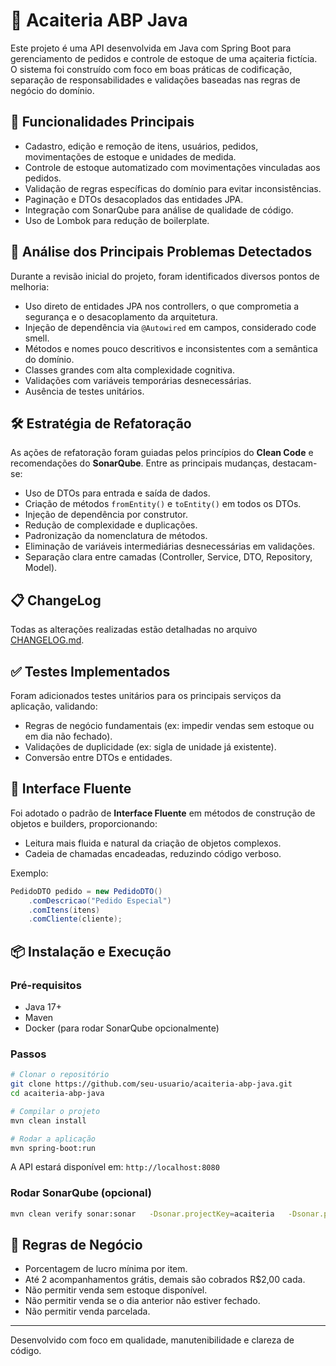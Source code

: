 
# 🧃 Acaiteria ABP Java

Este projeto é uma API desenvolvida em Java com Spring Boot para gerenciamento de pedidos e controle de estoque de uma açaiteria fictícia. O sistema foi construído com foco em boas práticas de codificação, separação de responsabilidades e validações baseadas nas regras de negócio do domínio.

## 📌 Funcionalidades Principais

- Cadastro, edição e remoção de itens, usuários, pedidos, movimentações de estoque e unidades de medida.
- Controle de estoque automatizado com movimentações vinculadas aos pedidos.
- Validação de regras específicas do domínio para evitar inconsistências.
- Paginação e DTOs desacoplados das entidades JPA.
- Integração com SonarQube para análise de qualidade de código.
- Uso de Lombok para redução de boilerplate.

## 🚨 Análise dos Principais Problemas Detectados

Durante a revisão inicial do projeto, foram identificados diversos pontos de melhoria:

- Uso direto de entidades JPA nos controllers, o que comprometia a segurança e o desacoplamento da arquitetura.
- Injeção de dependência via `@Autowired` em campos, considerado code smell.
- Métodos e nomes pouco descritivos e inconsistentes com a semântica do domínio.
- Classes grandes com alta complexidade cognitiva.
- Validações com variáveis temporárias desnecessárias.
- Ausência de testes unitários.

## 🛠️ Estratégia de Refatoração

As ações de refatoração foram guiadas pelos princípios do **Clean Code** e recomendações do **SonarQube**. Entre as principais mudanças, destacam-se:

- Uso de DTOs para entrada e saída de dados.
- Criação de métodos `fromEntity()` e `toEntity()` em todos os DTOs.
- Injeção de dependência por construtor.
- Redução de complexidade e duplicações.
- Padronização da nomenclatura de métodos.
- Eliminação de variáveis intermediárias desnecessárias em validações.
- Separação clara entre camadas (Controller, Service, DTO, Repository, Model).

## 📋 ChangeLog

Todas as alterações realizadas estão detalhadas no arquivo [CHANGELOG.md](./CHANGELOG.md).

## ✅ Testes Implementados

Foram adicionados testes unitários para os principais serviços da aplicação, validando:

- Regras de negócio fundamentais (ex: impedir vendas sem estoque ou em dia não fechado).
- Validações de duplicidade (ex: sigla de unidade já existente).
- Conversão entre DTOs e entidades.

## 💬 Interface Fluente

Foi adotado o padrão de **Interface Fluente** em métodos de construção de objetos e builders, proporcionando:

- Leitura mais fluida e natural da criação de objetos complexos.
- Cadeia de chamadas encadeadas, reduzindo código verboso.

Exemplo:
```java
PedidoDTO pedido = new PedidoDTO()
    .comDescricao("Pedido Especial")
    .comItens(itens)
    .comCliente(cliente);
```

## 📦 Instalação e Execução

### Pré-requisitos
- Java 17+
- Maven
- Docker (para rodar SonarQube opcionalmente)

### Passos

```bash
# Clonar o repositório
git clone https://github.com/seu-usuario/acaiteria-abp-java.git
cd acaiteria-abp-java

# Compilar o projeto
mvn clean install

# Rodar a aplicação
mvn spring-boot:run
```

A API estará disponível em: `http://localhost:8080`

### Rodar SonarQube (opcional)
```bash
mvn clean verify sonar:sonar   -Dsonar.projectKey=acaiteria   -Dsonar.projectName="acaiteria"   -Dsonar.host.url=http://localhost:9000   -Dsonar.token=SEU_TOKEN
```

## 📜 Regras de Negócio

- Porcentagem de lucro mínima por item.
- Até 2 acompanhamentos grátis, demais são cobrados R$2,00 cada.
- Não permitir venda sem estoque disponível.
- Não permitir venda se o dia anterior não estiver fechado.
- Não permitir venda parcelada.

---

Desenvolvido com foco em qualidade, manutenibilidade e clareza de código.
